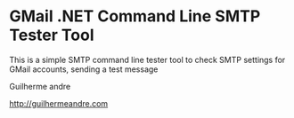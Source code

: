 # GMail .NET Command Line SMTP Tester Tool


This is a simple SMTP command line tester tool to check SMTP settings for GMail accounts, sending a test message


Guilherme andre

http://guilhermeandre.com
